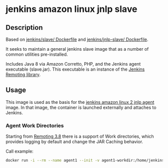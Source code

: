 # jenkins amazon linux jnlp slave

## Description

Based on [jenkins/slave/ Dockerfile](https://hub.docker.com/r/jenkins/slave/dockerfile) and
[jenkins/jnlp-slave/ Dockerfile](https://hub.docker.com/r/jenkins/jnlp-slave/dockerfile).

It seeks to maintain a general jenkins slave image that as a number of common utilities pre-installed.

Includes Java 8 via Amazon Corretto, PHP, and the Jenkins agent executable (slave.jar). This executable is an instance of the [Jenkins Remoting library](https://github.com/jenkinsci/remoting).

## Usage

This image is used as the basis for the [jenkins amazon linux 2 jnlp agent](../jnlp-slave/README.md) image.
In that image, the container is launched externally and attaches to Jenkins.

### Agent Work Directories

Starting from [Remoting 3.8](https://github.com/jenkinsci/remoting/blob/master/CHANGELOG.md#38) there is a support of Work directories, which provides logging by default and change the JAR Caching behavior.

Call example:

```sh
docker run -i --rm --name agent1 --init -v agent1-workdir:/home/jenkins/agent cmd/jenkins-amazonlinux2-jnlp-slave-base java -jar /usr/share/jenkins/slave.jar -workDir /home/jenkins/agent
```
